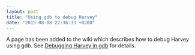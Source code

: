 ```yaml
---
layout: post
title: "Using gdb to debug Harvey"
date: "2015-08-08 22:36:33 +0200"
---
```


A page has been added to the wiki which describes how to debug Harvey using gdb.  See [Debugging Harvey in gdb](https://github.com/Harvey-OS/harvey/wiki/Debugging-Harvey-in-gdb) for details.

